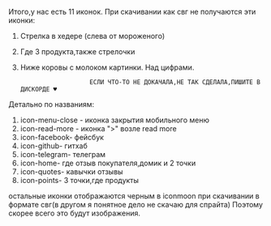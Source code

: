 Итого,у нас есть 11 иконок. При скачивании как свг не получаются эти иконки:
1. Стрелка в хедере (слева от мороженого)
2. Где 3 продукта,также стрелочки
3. Ниже коровы с молоком картинки. Над цифрами. 
 
                          ЕСЛИ ЧТО-ТО НЕ ДОКАЧАЛА,НЕ ТАК СДЕЛАЛА,ПИШИТЕ В ДИСКОРДЕ ♥       

Детально по названиям:
1. icon-menu-close - иконка закрытия мобильного меню
2. icon-read-more - иконка ">" возле read more
3. icon-facebook- фейсбук
4. icon-github- гитхаб
5. icon-telegram- телеграм
6. icon-home- где отзыв покупателя,домик и 2 точки 
7. icon-quotes- кавычки отзывы
8. icon-points- 3 точки,где продукты 

остальные иконки отображаются черным в iconmoon при скачивании в формате свг(в другом я понятное дело не скачаю для спрайта) 
Поэтому скорее всего это будут изображения.
